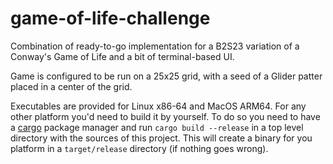 # game-of-life-challenge

Combination of ready-to-go implementation for a B2S23 variation of a Conway's Game of Life and a bit of terminal-based UI.

Game is configured to be run on a 25x25 grid, with a seed of a Glider patter placed in a center of the grid.

Executables are provided for Linux x86-64 and MacOS ARM64. For any other platform you'd need to build it by yourself. To do so you need to have a [cargo](https://doc.rust-lang.org/cargo/getting-started/installation.html) package manager and run `cargo build --release` in a top level directory with the sources of this project. This will create a binary for you platform in a `target/release` directory (if nothing goes wrong).
